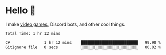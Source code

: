 <div align="left">
  <h1>Hello 👋</h1>

  <p>I make <a href="https://devbeef.com">video games</a>, Discord bots, and other cool things.</p>
</div>

<!--START_SECTION:waka-->

```txt
Total Time: 1 hr 12 mins

C#               1 hr 12 mins    █████████████████████████   99.98 %
GitIgnore file   0 secs          ░░░░░░░░░░░░░░░░░░░░░░░░░   00.02 %
```

<!--END_SECTION:waka-->
